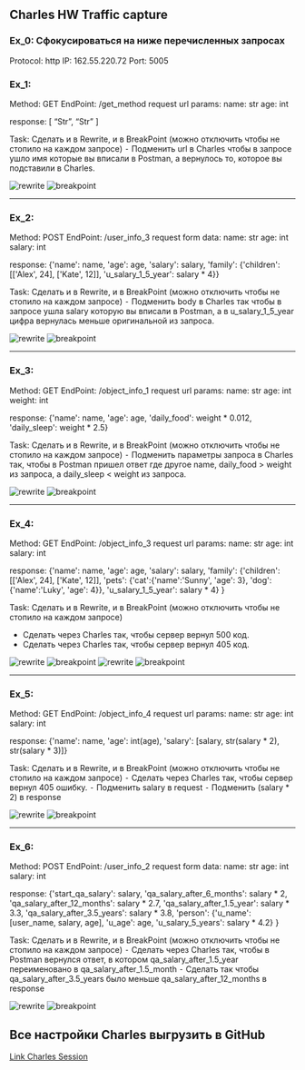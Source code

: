 ## Charles HW Traffic capture

### Ex_0: Сфокусироваться на ниже перечисленных запросах

Protocol: http
IP: 162.55.220.72
Port: 5005

### Ex_1: 
Method: GET
EndPoint: /get_method
request url params: 
 name: str
 age: int

response: 
[
    “Str”,
    “Str”
]

Task:
Сделать и в Rewrite, и в BreakPoint (можно отключить чтобы не стопило на каждом запросе)
 ⁃ Подменить url в Charles чтобы в запросе ушло имя которые вы вписали в Postman, а вернулось то, которое вы подставили в Charles.
 
![rewrite](https://github.com/pherlyve/HW/blob/main/Charles/Scrins/Charles_Rewrite_EX_1.png)
![breakpoint](https://github.com/pherlyve/HW/blob/main/Charles/Scrins/Charles_Breakpoints_EX_1.png)

<hr>

### Ex_2:
Method: POST
EndPoint: /user_info_3
request form data: 
 name: str
 age: int
 salary: int

response: 
{'name': name,
          'age': age,
          'salary': salary,
          'family': {'children': [['Alex', 24], ['Kate', 12]],
                     'u_salary_1_5_year': salary * 4}}

Task:
Сделать и в Rewrite, и в BreakPoint (можно отключить чтобы не стопило на каждом запросе)
 ⁃ Подменить body в Charles так чтобы в запросе ушла salary которую вы вписали в Postman, а в u_salary_1_5_year цифра вернулась меньше оригинальной из запроса.
 
![rewrite](https://github.com/pherlyve/HW/blob/main/Charles/Scrins/Charles_Rewrite_EX_2.png)
![breakpoint](https://github.com/pherlyve/HW/blob/main/Charles/Scrins/Charles_Breakpoints_EX_2.png)

<hr>

### Ex_3:
Method: GET
EndPoint: /object_info_1
request url params: 
 name: str
 age: int
 weight: int

response: 
{'name': name,
          'age': age,
          'daily_food': weight * 0.012,
          'daily_sleep': weight * 2.5}

Task:
Сделать и в Rewrite, и в BreakPoint (можно отключить чтобы не стопило на каждом запросе)
 ⁃ Подменить параметры запроса в Charles так, чтобы в Postman пришел ответ где другое name, daily_food > weight из запроса, а daily_sleep < weight из запроса.
 
![rewrite](https://github.com/pherlyve/HW/blob/main/Charles/Scrins/Charles_Rewrite_EX_3.png)
![breakpoint](https://github.com/pherlyve/HW/blob/main/Charles/Scrins/Charles_Breakpoints_EX_3.png)

<hr>

### Ex_4:
Method: GET
EndPoint: /object_info_3
request url params: 
 name: str
 age: int
 salary: int

response: 
{'name': name,
          'age': age,
          'salary': salary,
          'family': {'children': [['Alex', 24], ['Kate', 12]],
                     'pets': {'cat':{'name':'Sunny',
                                     'age': 3},
                              'dog':{'name':'Luky',
                                     'age': 4}},
                     'u_salary_1_5_year': salary * 4}
          }

Task:
Сделать и в Rewrite, и в BreakPoint (можно отключить чтобы не стопило на каждом запросе)
- Сделать через Charles так, чтобы сервер вернул 500 код.
- Сделать через Charles так, чтобы сервер вернул 405 код.

![rewrite](https://github.com/pherlyve/HW/blob/main/Charles/Scrins/Charles_Rewrite_EX_4.png)
![breakpoint](https://github.com/pherlyve/HW/blob/main/Charles/Scrins/Charles_Breakpoints_EX_4.png)
![rewrite](https://github.com/pherlyve/HW/blob/main/Charles/Scrins/Charles_Rewrite_EX_4_1.png)
![breakpoint](https://github.com/pherlyve/HW/blob/main/Charles/Scrins/Charles_Breakpoints_EX_4_1.png)

<hr>

### Ex_5:
Method: GET
EndPoint: /object_info_4
request url params: 
 name: str
 age: int
 salary: int

response: 
{'name': name,
          'age': int(age),
          'salary': [salary, str(salary * 2), str(salary * 3)]}


Task:
Сделать и в Rewrite, и в BreakPoint (можно отключить чтобы не стопило на каждом запросе)
 ⁃ Сделать через Charles так, чтобы сервер вернул 405 ошибку.
 ⁃ Подменить salary в request
 ⁃ Подменить (salary * 2) в response

![rewrite](https://github.com/pherlyve/HW/blob/main/Charles/Scrins/Charles_Rewrite_EX_5.png)
![breakpoint](https://github.com/pherlyve/HW/blob/main/Charles/Scrins/Charles_Breakpoints_EX_5.png)

<hr>

### Ex_6:
Method: POST
EndPoint: /user_info_2
request form data: 
 name: str
 age: int
 salary: int

response: 
{'start_qa_salary': salary,
          'qa_salary_after_6_months': salary * 2,
          'qa_salary_after_12_months': salary * 2.7,
          'qa_salary_after_1.5_year': salary * 3.3,
          'qa_salary_after_3.5_years': salary * 3.8,
          'person': {'u_name': [user_name, salary, age],
                     'u_age': age,
                     'u_salary_5_years': salary * 4.2}
          }


Task:
Сделать и в Rewrite, и в BreakPoint (можно отключить чтобы не стопило на каждом запросе)
 ⁃ Сделать через Charles так, чтобы в Postman вернулся ответ, в котором qa_salary_after_1.5_year переименовано в qa_salary_after_1.5_month
 ⁃ Сделать так чтобы qa_salary_after_3.5_years было меньше qa_salary_after_12_months в response
 
![rewrite](https://github.com/pherlyve/HW/blob/main/Charles/Scrins/Charles_Rewrite_EX_6.png)
![breakpoint](https://github.com/pherlyve/HW/blob/main/Charles/Scrins/Charles_Breakpoints_EX_6.png)

## Все настройки Charles выгрузить в GitHub

[Link Charles Session](https://github.com/pherlyve/HW/tree/main/Charles/Charles_session)
